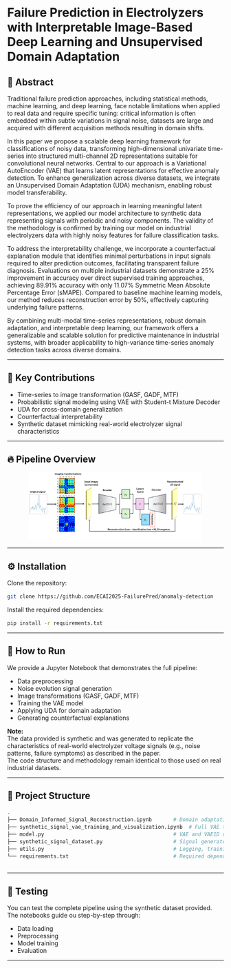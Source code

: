 # Failure Prediction in Electrolyzers with Interpretable Image-Based Deep Learning and Unsupervised Domain Adaptation

## 📄 Abstract

Traditional failure prediction approaches, including statistical methods, machine learning, and deep learning, face notable limitations when applied to real data and require specific tuning: critical information is often embedded within subtle variations in signal noise, datasets are large and acquired with different acquisition methods resulting in domain shifts.

In this paper we propose a scalable deep learning framework for classifications of noisy data, transforming high-dimensional univariate time-series into structured multi-channel 2D representations suitable for convolutional neural networks. Central to our approach is a Variational AutoEncoder (VAE) that learns latent representations for effective anomaly detection. To enhance generalization across diverse datasets, we integrate an Unsupervised Domain Adaptation (UDA) mechanism, enabling robust model transferability.

To prove the efficiency of our approach in learning meaningful latent representations, we applied our model architecture to synthetic data representing signals with periodic and noisy components.
The validity of the methodology is confirmed by training our model on industrial electrolyzers data with highly noisy features for failure classification tasks.

To address the interpretability challenge, we incorporate a counterfactual explanation module that identifies minimal perturbations in input signals required to alter prediction outcomes, facilitating transparent failure diagnosis. Evaluations on multiple industrial datasets demonstrate a 25% improvement in accuracy over direct supervised training approaches, achieving 89.91% accuracy with only 11.07% Symmetric Mean Absolute Percentage Error (sMAPE). Compared to baseline machine learning models, our method reduces reconstruction error by $50\%$, effectively capturing underlying failure patterns.

By combining multi-modal time-series representations, robust domain adaptation, and interpretable deep learning, our framework offers a generalizable and scalable solution for predictive maintenance in industrial systems, with broader applicability to high-variance time-series anomaly detection tasks across diverse domains.

---


## 🧠 Key Contributions
-  Time-series to image transformation (GASF, GADF, MTF)
-  Probabilistic signal modeling using VAE with Student-t Mixture Decoder
-  UDA for cross-domain generalization
-  Counterfactual interpretability
-  Synthetic dataset mimicking real-world electrolyzer signal characteristics


---

## 🔥 Pipeline Overview

<p align="center">
  <img src="Images/pipeline.PNG" width="80%">
</p>

---

## ⚙️ Installation

Clone the repository:

```bash
git clone https://github.com/ECAI2025-FailurePred/anomaly-detection
```

Install the required dependencies:

```bash
pip install -r requirements.txt
```

---

## 🚀 How to Run

We provide a Jupyter Notebook that demonstrates the full pipeline:
- Data preprocessing
- Noise evolution signal generation
- Image transformations (GASF, GADF, MTF)
- Training the VAE model
- Applying UDA for domain adaptation
- Generating counterfactual explanations

**Note:**  
The data provided is synthetic and was generated to replicate the characteristics of real-world electrolyzer voltage signals (e.g., noise patterns, failure symptoms) as described in the paper.  
The code structure and methodology remain identical to those used on real industrial datasets.

---

## 📁 Project Structure

```bash
.
├── Domain_Informed_Signal_Reconstruction.ipynb       # Domain adaptation with counterfactuals
├── synthetic_signal_vae_training_and_visualization.ipynb  # Full VAE training demo
├── model.py                                          # VAE and VAE1D definitions
├── synthetic_signal_dataset.py                       # Signal generator + transformations
├── utils.py                                          # Logging, training, and utilities
└── requirements.txt                                  # Required dependencies
 

```

---

## 🧪 Testing

You can test the complete pipeline using the synthetic dataset provided.  
The notebooks guide ou step-by-step through:
- Data loading
- Preprocessing
- Model training
- Evaluation

---
